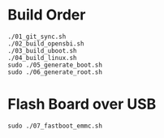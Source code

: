# Build Order

```
./01_git_sync.sh
./02_build_opensbi.sh
./03_build_uboot.sh
./04_build_linux.sh
sudo ./05_generate_boot.sh
sudo ./06_generate_root.sh
```

# Flash Board over USB

```
sudo ./07_fastboot_emmc.sh
```
